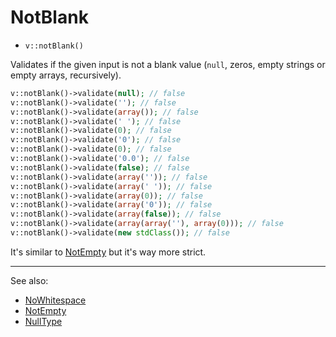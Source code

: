 # NotBlank

- `v::notBlank()`

Validates if the given input is not a blank value (`null`, zeros, empty strings
or empty arrays, recursively).

```php
v::notBlank()->validate(null); // false
v::notBlank()->validate(''); // false
v::notBlank()->validate(array()); // false
v::notBlank()->validate(' '); // false
v::notBlank()->validate(0); // false
v::notBlank()->validate('0'); // false
v::notBlank()->validate(0); // false
v::notBlank()->validate('0.0'); // false
v::notBlank()->validate(false); // false
v::notBlank()->validate(array('')); // false
v::notBlank()->validate(array(' ')); // false
v::notBlank()->validate(array(0)); // false
v::notBlank()->validate(array('0')); // false
v::notBlank()->validate(array(false)); // false
v::notBlank()->validate(array(array(''), array(0))); // false
v::notBlank()->validate(new stdClass()); // false
```

It's similar to [NotEmpty](NotEmpty.md) but it's way more strict.

***
See also:

  * [NoWhitespace](NoWhitespace.md)
  * [NotEmpty](NotEmpty.md)
  * [NullType](NullType.md)
